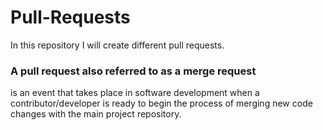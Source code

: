 # Pull-Requests
In this repository I will create different pull requests.
### A pull request also referred to as a merge request
is an event that takes place in software development when a contributor/developer is ready to begin the process of merging new code changes with the main project repository.
